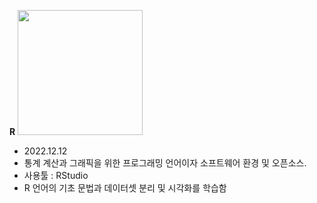 **R**
<img src="https://mblogthumb-phinf.pstatic.net/20160509_197/kyozipop_1462759560325a1V4N_JPEG/R_%B7%CE%B0%ED.jpg?type=w800" width="200" height="200">

- 2022.12.12 
- 통계 계산과 그래픽을 위한 프로그래밍 언어이자 소프트웨어 환경 및 오픈소스.
- 사용툴 : RStudio
- R 언어의 기초 문법과 데이터셋 분리 및 시각화를 학습함
